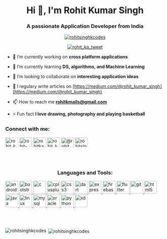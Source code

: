 <h1 align="center">Hi 👋, I'm Rohit Kumar Singh</h1>
<h3 align="center">A passionate Application Developer from India</h3>

<p align="center"> <a href="https://github.com/ryo-ma/github-profile-trophy"><img src="https://github-profile-trophy.vercel.app/?username=rohitsinghkcodes" alt="rohitsinghkcodes" /></a> </p>

<p align="center"> <a href="https://twitter.com/rohit_ka_tweet" target="blank"><img src="https://img.shields.io/twitter/follow/rohit_ka_tweet?logo=twitter&style=for-the-badge" alt="rohit_ka_tweet" /></a> </p>

- 🔭 I’m currently working on **cross platform applications**

- 🌱 I’m currently learning **DS, algorithms, and Machine Learning**

- 👯 I’m looking to collaborate on **interesting application ideas**

- 📝 I regulary write articles on [https://medium.com/@rohit_kumar_singh](https://medium.com/@rohit_kumar_singh)

- 📫 How to reach me **rohitkmails@gmail.com**

- ⚡ Fun fact **I love drawing, photography and playing basketball**

<!--### Blogs posts->>
<!-- BLOG-POST-LIST:START -->
<!-- BLOG-POST-LIST:END -->

<p align="center">
<h3 align="left">Connect with me:</h3>
<a href="https://twitter.com/rohit_ka_tweet" target="blank"><img align="center" src="https://cdn.jsdelivr.net/npm/simple-icons@3.0.1/icons/twitter.svg" alt="rohit_ka_tweet" height="30" width="40" /></a>
<a href="https://linkedin.com/in/rohit-kumar-singh-702a451a4/" target="blank"><img align="center" src="https://cdn.jsdelivr.net/npm/simple-icons@3.0.1/icons/linkedin.svg" alt="rohit-kumar-singh-702a451a4/" height="30" width="40" /></a>
<a href="https://kaggle.com/rohitkakaggle" target="blank"><img align="center" src="https://cdn.jsdelivr.net/npm/simple-icons@3.0.1/icons/kaggle.svg" alt="rohitkakaggle" height="30" width="40" /></a>
<a href="https://instagram.com/rohit_ka_insta" target="blank"><img align="center" src="https://cdn.jsdelivr.net/npm/simple-icons@3.0.1/icons/instagram.svg" alt="rohit_ka_insta" height="30" width="40" /></a>
<a href="https://medium.com/@rohit_kumar_singh" target="blank"><img align="center" src="https://cdn.jsdelivr.net/npm/simple-icons@3.0.1/icons/medium.svg" alt="@rohit_kumar_singh" height="30" width="40" /></a>
<a href="https://www.hackerrank.com/rohitsinghcodes" target="blank"><img align="center" src="https://cdn.jsdelivr.net/npm/simple-icons@3.0.1/icons/hackerrank.svg" alt="rohitsinghcodes" height="30" width="40" /></a>
</p>

<br><br>

<h3 align="center">Languages and Tools:</h3>
<p align="left"> <a href="https://developer.android.com" target="_blank"> <img src="https://devicons.github.io/devicon/devicon.git/icons/android/android-original-wordmark.svg" alt="android" width="40" height="40"/> </a> <a href="https://getbootstrap.com" target="_blank"> <img src="https://devicons.github.io/devicon/devicon.git/icons/bootstrap/bootstrap-plain.svg" alt="bootstrap" width="40" height="40"/> </a> <a href="https://www.cprogramming.com/" target="_blank"> <img src="https://devicons.github.io/devicon/devicon.git/icons/c/c-original.svg" alt="c" width="40" height="40"/> </a> <a href="https://www.w3schools.com/cpp/" target="_blank"> <img src="https://devicons.github.io/devicon/devicon.git/icons/cplusplus/cplusplus-original.svg" alt="cplusplus" width="40" height="40"/> </a> <a href="https://www.w3schools.com/css/" target="_blank"> <img src="https://devicons.github.io/devicon/devicon.git/icons/css3/css3-original-wordmark.svg" alt="css3" width="40" height="40"/> </a> <a href="https://dart.dev" target="_blank"> <img src="https://www.vectorlogo.zone/logos/dartlang/dartlang-icon.svg" alt="dart" width="40" height="40"/> </a> <a href="https://expressjs.com" target="_blank"> <img src="https://devicons.github.io/devicon/devicon.git/icons/express/express-original-wordmark.svg" alt="express" width="40" height="40"/> </a> <a href="https://firebase.google.com/" target="_blank"> <img src="https://www.vectorlogo.zone/logos/firebase/firebase-icon.svg" alt="firebase" width="40" height="40"/> </a> <a href="https://flutter.dev" target="_blank"> <img src="https://www.vectorlogo.zone/logos/flutterio/flutterio-icon.svg" alt="flutter" width="40" height="40"/> </a> <a href="https://git-scm.com/" target="_blank"> <img src="https://www.vectorlogo.zone/logos/git-scm/git-scm-icon.svg" alt="git" width="40" height="40"/> </a> <a href="https://www.w3.org/html/" target="_blank"> <img src="https://devicons.github.io/devicon/devicon.git/icons/html5/html5-original-wordmark.svg" alt="html5" width="40" height="40"/> </a> <a href="https://www.java.com" target="_blank"> <img src="https://devicons.github.io/devicon/devicon.git/icons/java/java-original-wordmark.svg" alt="java" width="40" height="40"/> </a> <a href="https://www.linux.org/" target="_blank"> <img src="https://devicons.github.io/devicon/devicon.git/icons/linux/linux-original.svg" alt="linux" width="40" height="40"/> </a> <a href="https://www.mysql.com/" target="_blank"> <img src="https://devicons.github.io/devicon/devicon.git/icons/mysql/mysql-original-wordmark.svg" alt="mysql" width="40" height="40"/> </a> <a href="https://www.oracle.com/" target="_blank"> <img src="https://devicons.github.io/devicon/devicon.git/icons/oracle/oracle-original.svg" alt="oracle" width="40" height="40"/> </a> <a href="https://www.python.org" target="_blank"> <img src="https://devicons.github.io/devicon/devicon.git/icons/python/python-original.svg" alt="python" width="40" height="40"/> </a> <a href="https://www.adobe.com/products/xd.html" target="_blank"> <img src="https://cdn.worldvectorlogo.com/logos/adobe-xd.svg" alt="xd" width="40" height="40"/> </a> </p>

<br><br>

<p><img align="left" src="https://github-readme-stats.vercel.app/api/top-langs/?username=rohitsinghkcodes&layout=compact" alt="rohitsinghkcodes" /></p>

<p>&nbsp;<img align="center" src="https://github-readme-stats.vercel.app/api?username=rohitsinghkcodes&show_icons=true" alt="rohitsinghkcodes" /></p>

